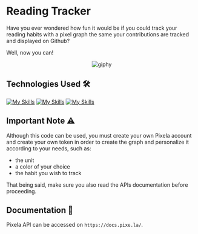# Reading Tracker

Have you ever wondered how fun it would be if you could track your reading habits with a pixel graph the same your contributions are tracked and displayed on Github?

Well, now you can!

<p align="center">
  <img src="https://github.com/user-attachments/assets/8c53e83f-118c-4bdc-8cdf-d567075b1700" alt="giphy">
</p>

## Technologies Used 🛠️
[![My Skills](https://skillicons.dev/icons?i=python)](https://skillicons.dev)
[![My Skills](https://skillicons.dev/icons?i=pycharm)](https://skillicons.dev)
[![My Skills](https://skillicons.dev/icons?i=github)](https://skillicons.dev)

## Important Note ⚠️
Although this code can be used, you must create your own Pixela account and create your own token in order to create the graph and personalize it according to your needs, such as:

- the unit
- a color of your choice
- the habit you wish to track

That being said, make sure you also read the APIs documentation before proceeding.

## Documentation 📑
Pixela API can be accessed on `https://docs.pixe.la/`.
